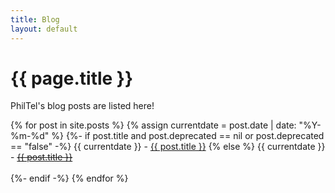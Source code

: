 ```yaml
--- 
title: Blog
layout: default
---
```

# {{ page.title }}

PhilTel's blog posts are listed here!

{% for post in site.posts %}
{% assign currentdate = post.date | date: "%Y-%m-%d" %}
{%- if post.title and post.deprecated == nil or post.deprecated == "false" -%}
{{ currentdate }} - <a href="{{ post.url }}" title="{{ post.title }}">{{ post.title }}</a>
{% else %}
{{ currentdate }} - <a href="{{ post.url }}" title="{{ post.title }}"><s>{{ post.title }}</s></a><br><br>
{%- endif -%}
{% endfor %}